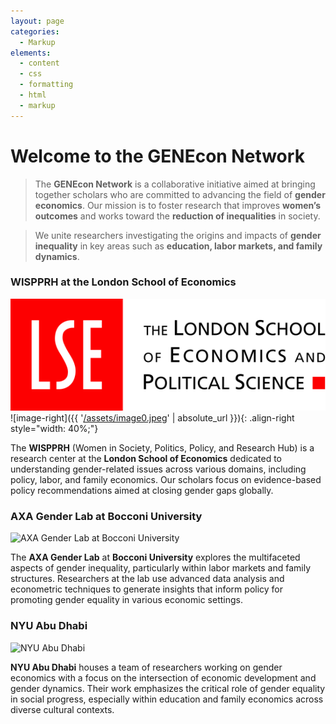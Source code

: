 ```yaml
---
layout: page
categories:
  - Markup
elements:
  - content
  - css
  - formatting
  - html
  - markup  
---
```


# Welcome to the GENEcon Network

> The <strong>GENEcon Network</strong> is a collaborative initiative aimed at bringing together scholars who are committed to advancing the field of <strong>gender economics</strong>. Our mission is to foster research that improves <strong>women’s outcomes</strong> and works toward the <strong>reduction of inequalities</strong> in society.

> We unite researchers investigating the origins and impacts of <strong>gender inequality</strong> in key areas such as <strong>education, labor markets, and family dynamics</strong>.

### WISPPRH at the London School of Economics

![WISPPRH at the London School of Economics](https://github.com/elasskenza/GENEcon/blob/main/assets/img/lse.png?raw=true.jpg)
![image-right]({{ '[/assets/image0.jpeg](https://github.com/elasskenza/GENEcon/blob/main/assets/img/lse.png?raw=true.jpg)' | absolute_url }}){: .align-right style="width: 40%;"}

The **WISPPRH** (Women in Society, Politics, Policy, and Research Hub) is a research center at the **London School of Economics** dedicated to understanding gender-related issues across various domains, including policy, labor, and family economics. Our scholars focus on evidence-based policy recommendations aimed at closing gender gaps globally.

### AXA Gender Lab at Bocconi University

![AXA Gender Lab at Bocconi University](path/to/axa_gender_lab.jpg)

The **AXA Gender Lab** at **Bocconi University** explores the multifaceted aspects of gender inequality, particularly within labor markets and family structures. Researchers at the lab use advanced data analysis and econometric techniques to generate insights that inform policy for promoting gender equality in various economic settings.

### NYU Abu Dhabi

![NYU Abu Dhabi](path/to/nyu_abu_dhabi.jpg)

**NYU Abu Dhabi** houses a team of researchers working on gender economics with a focus on the intersection of economic development and gender dynamics. Their work emphasizes the critical role of gender equality in social progress, especially within education and family economics across diverse cultural contexts.
